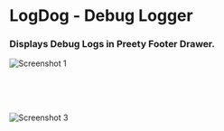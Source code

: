 # LogDog - Debug Logger

### Displays Debug Logs in Preety Footer Drawer.


![Screenshot 1](https://phil-isherwood.co.uk/wp-content/uploads/2020/12/WordPress-logotype-alternative-300x162.png)


<br><br><br>


![Screenshot 3](https://i.imgur.com/xEep7GU.png)
